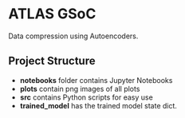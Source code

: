 # ATLAS GSoC

Data compression using Autoencoders.

## Project Structure

* **notebooks** folder contains Jupyter Notebooks
* **plots** contain png images of all plots
* **src** contains Python scripts for easy use
* **trained_model** has the trained model state dict.
